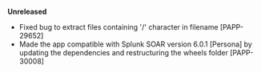 **Unreleased**
* Fixed bug to extract files containing '/' character in filename [PAPP-29652]
* Made the app compatible with Splunk SOAR version 6.0.1 [Persona] by updating the dependencies and restructuring the wheels folder [PAPP-30008]